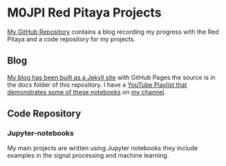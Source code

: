 # M0JPI Red Pitaya Projects

[My GitHub Repository](https://github.com/M0JPI/red-pitaya-projects) contains a blog recording my progress with the Red Pitaya and a code repository for my projects.

## Blog

[My blog has been built as a Jekyll site](https://m0jpi.github.io/red-pitaya-projects/) with GitHub Pages the source is in the docs folder of this repository.
I have a [YouTube Playlist that demonstrates some of these notebooks](https://youtube.com/playlist?list=PLvvInZopn1uD8gIRCfB5gS9av4rGmn3Lc) on [my channel](https://www.youtube.com/channel/UCgw-p_E2i3nQuJ85uvOskqA).

## Code Repository
### Jupyter-notebooks
My main projects are written using Jupyter notebooks they include examples in the signal processing and machine learning.
